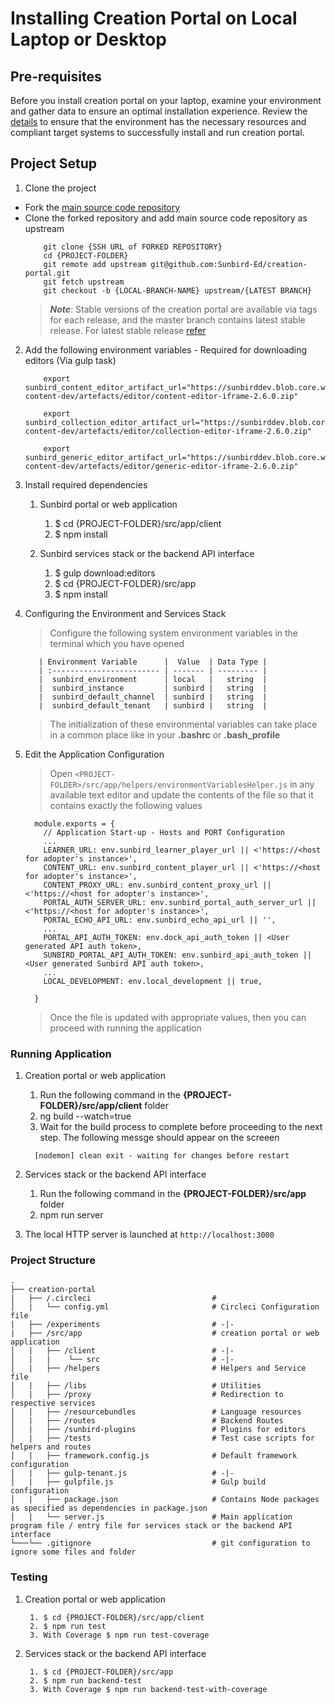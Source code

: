 # Installing Creation Portal on Local Laptop or Desktop

## Pre-requisites

Before you install creation portal on your laptop, examine your environment and gather data to ensure an optimal installation experience. Review the [details](https://app.gitbook.com/o/-Mi9QwJlsfb7xuxTBc0J/s/SjljYc0PyD64vGgDlMl4/use/system-requirements) to ensure that the environment has the necessary resources and compliant target systems to successfully install and run creation portal.

## Project Setup

1. Clone the project

  - Fork the [main source code repository](https://github.com/Sunbird-Ed/creation-portal)
  - Clone the forked repository and add main source code repository as upstream
    ```console
        git clone {SSH URL of FORKED REPOSITORY}
        cd {PROJECT-FOLDER}
        git remote add upstream git@github.com:Sunbird-Ed/creation-portal.git
        git fetch upstream
        git checkout -b {LOCAL-BRANCH-NAME} upstream/{LATEST BRANCH}
    ```
    > ***Note***: Stable versions of the creation portal are available via tags for each release, and the master branch contains latest stable release. For latest stable release [refer](https://github.com/Sunbird-Ed/creation-portal/branches)


2. Add the following environment variables - Required for downloading editors (Via gulp task)
    ```console
        export sunbird_content_editor_artifact_url="https://sunbirddev.blob.core.windows.net/sunbird-content-dev/artefacts/editor/content-editor-iframe-2.6.0.zip"

        export sunbird_collection_editor_artifact_url="https://sunbirddev.blob.core.windows.net/sunbird-content-dev/artefacts/editor/collection-editor-iframe-2.6.0.zip"

        export sunbird_generic_editor_artifact_url="https://sunbirddev.blob.core.windows.net/sunbird-content-dev/artefacts/editor/generic-editor-iframe-2.6.0.zip"
    ```

3. Install required dependencies

    1. Sunbird portal or web application

        1. $ cd {PROJECT-FOLDER}/src/app/client
        2. $ npm install

    2. Sunbird services stack or the backend API interface

        1. $ gulp download:editors
        2. $ cd {PROJECT-FOLDER}/src/app
        3. $ npm install

4. Configuring the Environment and Services Stack

    > Configure the following system environment variables in the terminal which you have opened

          | Environment Variable      |  Value  | Data Type |
          | :------------------------ | ------- | --------- |
          |  sunbird_environment      | local   |   string  |
          |  sunbird_instance         | sunbird |   string  |
          |  sunbird_default_channel  | sunbird |   string  |
          |  sunbird_default_tenant   | sunbird |   string  |

    > The initialization of these environmental variables can take place in a common place like in your **.bashrc** or **.bash_profile**

5. Edit the Application Configuration

    > Open `<PROJECT-FOLDER>/src/app/helpers/environmentVariablesHelper.js` in any available text editor and update the contents of the file so that it contains exactly the following values

    ```console
      module.exports = {
        // Application Start-up - Hosts and PORT Configuration
        ...
        LEARNER_URL: env.sunbird_learner_player_url || <'https://<host for adopter's instance>',
        CONTENT_URL: env.sunbird_content_player_url || <'https://<host for adopter's instance>',
        CONTENT_PROXY_URL: env.sunbird_content_proxy_url || <'https://<host for adopter's instance>',
        PORTAL_AUTH_SERVER_URL: env.sunbird_portal_auth_server_url || <'https://<host for adopter's instance>',
        PORTAL_ECHO_API_URL: env.sunbird_echo_api_url || '',
        ...
        PORTAL_API_AUTH_TOKEN: env.dock_api_auth_token || <User generated API auth token>,
        SUNBIRD_PORTAL_API_AUTH_TOKEN: env.sunbird_api_auth_token || <User generated Sunbird API auth token>,
        ...
        LOCAL_DEVELOPMENT: env.local_development || true,

      }
      ```
    > Once the file is updated with appropriate values, then you can proceed with running the application


### Running Application

1. Creation portal or web application

    1. Run the following command in the **{PROJECT-FOLDER}/src/app/client** folder
    2. ng build --watch=true
    3. Wait for the build process to complete before proceeding to the next step. The following messge should appear on the screeen
      ```console
        [nodemon] clean exit - waiting for changes before restart
      ```

2. Services stack or the backend API interface

    1. Run the following command in the **{PROJECT-FOLDER}/src/app** folder
    2. npm run server

3. The local HTTP server is launched at `http://localhost:3000`

### Project Structure
    .
    ├── creation-portal
    |   ├── /.circleci                           #
    │   |   └── config.yml                       # Circleci Configuration file
    |   ├── /experiments                         # -|-
    |   ├── /src/app                             # creation portal or web application
    │   |   ├── /client                          # -|-
    │   |   |    └── src                         # -|-
    │   |   ├── /helpers                         # Helpers and Service file
    │   |   ├── /libs                            # Utilities
    │   |   ├── /proxy                           # Redirection to respective services
    │   |   ├── /resourcebundles                 # Language resources
    │   |   ├── /routes                          # Backend Routes
    │   |   ├── /sunbird-plugins                 # Plugins for editors
    │   |   ├── /tests                           # Test case scripts for helpers and routes
    │   |   ├── framework.config.js              # Default framework configuration
    │   |   ├── gulp-tenant.js                   # -|-
    │   |   ├── gulpfile.js                      # Gulp build configuration
    │   |   ├── package.json                     # Contains Node packages as specified as dependencies in package.json
    │   |   └── server.js                        # Main application program file / entry file for services stack or the backend API interface
    └───└── .gitignore                           # git configuration to ignore some files and folder

### Testing

1. Creation portal or web application

        1. $ cd {PROJECT-FOLDER}/src/app/client
        2. $ npm run test
        3. With Coverage $ npm run test-coverage

2. Services stack or the backend API interface

        1. $ cd {PROJECT-FOLDER}/src/app
        2. $ npm run backend-test
        3. With Coverage $ npm run backend-test-with-coverage
